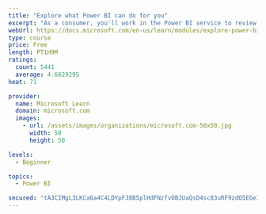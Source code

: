 ```yaml
---
title: "Explore what Power BI can do for you"
excerpt: "As a consumer, you'll work in the Power BI service to review and interact with content that has been shared with you. This module provides the foundational information that you need to work effectively in the Power BI service."
webUrl: https://docs.microsoft.com/en-us/learn/modules/explore-power-bi-service/
type: course
price: Free
length: PT1H9M
ratings:
  count: 5441
  average: 4.6629295
heat: 71

provider:
  name: Microsoft Learn
  domain: microsoft.com
  images:
    - url: /assets/images/organizations/microsoft.com-50x50.jpg
      width: 50
      height: 50

levels:
  - Beginner

topics:
  - Power BI

secured: "tA3CIMgL3LKCa6a4C4LDYpF38B5plHdFNzfvOBJUaQsD4sc83uRF9zdO5EGeIQz3INNoj632g88MrtzaoB/4ehk20JAlqwSdO08DyqSoT7yXNmpaL+M0MfFgtj/nMn6CuRg30gvZOzj1BNPADJFolFxpoxUhA/dDaLzLarL6rRmvlxhPvkgXWj3F4uormN/MMmhPqKNRDK1+0Ck23p+5RDB+RbFYbFKapNDc7D2ZXSlvzbyk0lyO0yOuELzcSNQXEgqdEIK1UW6zbrTWbu+8TMnBiTSlFrZwYvx+ht5deRFxM9B2cYioMdKvzfjemEHsiiZhig+3/FggvMuE21y5QxxvMT6BTrPQBI9Kb+4lrDbxPppturhjvmBU+al8d1+nTxXaTew0c+aP7bV0TqWfjw==;3ut95qkSztPdCGcQk+B5Tg=="
---
```


